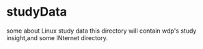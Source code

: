 # studyData
some about Linux study data
this directory will contain wdp's study insight,and some INternet directory.
